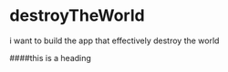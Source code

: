 # destroyTheWorld
i want to build the app that effectively destroy the world

####this is a heading

